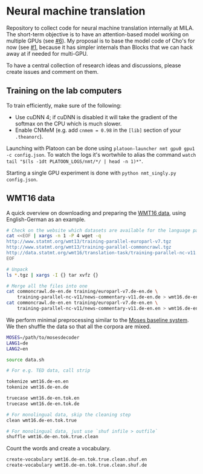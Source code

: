 # Neural machine translation

Repository to collect code for neural machine translation internally at MILA. The short-term objective is to have an attention-based model working on multiple GPUs (see [#6](https://github.com/bartvm/nmt/issues/6)). My proposal is to base the model code of Cho's for now (see [#1](https://github.com/bartvm/nmt/issues/1), because it has simpler internals than Blocks that we can hack away at if needed for multi-GPU.

To have a central collection of research ideas and discussions, please create issues and comment on them.

## Training on the lab computers

To train efficiently, make sure of the following:

* Use cuDNN 4; if cuDNN is disabled it will take the gradient of the softmax on the CPU which is much slower.
* Enable CNMeM (e.g. add `cnmem = 0.98` in the `[lib]` section of your `.theanorc`).

Launching with Platoon can be done using `platoon-launcher nmt gpu0 gpu1 -c config.json`. To watch the logs it's wortwhile to alias the command `watch tail "$(ls -1dt PLATOON_LOGS/nmt/*/ | head -n 1)*"`.

Starting a single GPU experiment is done with `python nmt_singly.py config.json`.

## WMT16 data

A quick overview on downloading and preparing the [WMT16
data](http://www.statmt.org/wmt16/translation-task.html), using
English-German as an example.

```bash
# Check on the website which datasets are available for the language pair
cat <<EOF | xargs -n 1 -P 4 wget -q
http://www.statmt.org/wmt13/training-parallel-europarl-v7.tgz
http://www.statmt.org/wmt13/training-parallel-commoncrawl.tgz
http://data.statmt.org/wmt16/translation-task/training-parallel-nc-v11.tgz
EOF

# Unpack
ls *.tgz | xargs -I {} tar xvfz {}

# Merge all the files into one
cat commoncrawl.de-en.de training/europarl-v7.de-en.de \
    training-parallel-nc-v11/news-commentary-v11.de-en.de > wmt16.de-en.de
cat commoncrawl.de-en.en training/europarl-v7.de-en.en \
    training-parallel-nc-v11/news-commentary-v11.de-en.en > wmt16.de-en.en
```

We perform minimal preprocessing similar to the [Moses baseline
system](http://www.statmt.org/moses/?n=Moses.Baseline). We then shuffle the
data so that all the corpora are mixed.

```bash
MOSES=/path/to/mosesdecoder
LANG1=de
LANG2=en

source data.sh

# For e.g. TED data, call strip

tokenize wmt16.de-en.en
tokenize wmt16.de-en.de

truecase wmt16.de-en.tok.en
truecase wmt16.de-en.tok.de

# For monolingual data, skip the cleaning step
clean wmt16.de-en.tok.true

# For monolingual data, just use `shuf infile > outfile`
shuffle wmt16.de-en.tok.true.clean
```

Count the words and create a vocabulary.

```bash
create-vocabulary wmt16.de-en.tok.true.clean.shuf.en
create-vocabulary wmt16.de-en.tok.true.clean.shuf.de
```
